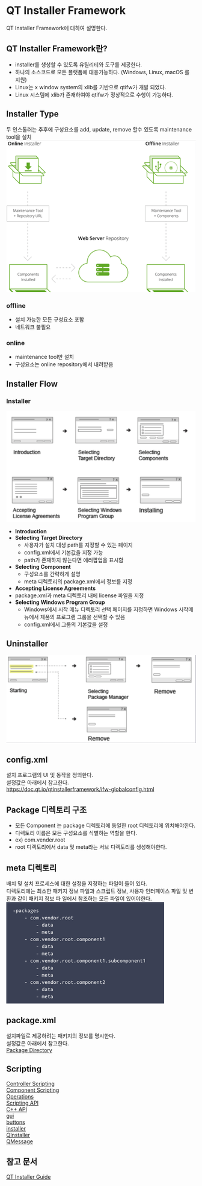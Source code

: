 # QT Installer Framework
QT Installer Framework에 대하여 설명한다.

## QT Installer Framework란?
- installer를 생성할 수 있도록 유틸리티와 도구를 제공한다.
- 하나의 소스코드로 모든 플랫폼에 대응가능하다. (Windows, Linux, macOS 를 지원)
- Linux는 x window system의 xlib를 기반으로 qtifw가 개발 되었다.
- Linux 시스템에 xlib가 존재하여야 qtifw가 정상적으로 수행이 가능하다.

## Installer Type
두 인스톨러는 추후에 구성요소를 add, update, remove 할수 있도록 maintenance tool을 설치
![](./images/qtif-arch.png)

### offline
- 설치 가능한 모든 구성요소 포함
- 네트워크 불필요

### online
- maintenance tool만 설치
- 구성요소는 online repository에서 내려받음

## Installer Flow
### Installer
![](./images/installer-flow.png)

- **Introduction**
- **Selecting Target Directory**
  - 사용자가 설치 대생 path를 지정할 수 있는 페이지
  - config.xml에서 기본값을 지정 가능
  - path가 존재하지 않는다면 에러팝업을 표시함
- **Selecting Component**
  - 구성요소를 간략하게 설명
  - meta 디렉토리의 package.xml에서 정보를 지정
- **Accepting License Agreements**
-   package.xml과 meta 디렉토리 내에 license 파일을 지정
- **Selecting Windows Program Group**
  - Windows에서 시작 메뉴 디렉토리 선택 페이지를 지정하면 Windows 시작메뉴에서 제품의 프로그램 그룹을 선택할 수 있음
  - config.xml에서 그룹의 기본값을 설정

## Uninstaller
![](./images/uninstaller-flow.png)

## config.xml
설치 프로그램의 UI 및 동작을 정의한다.   
설정값은 아래에서 참고한다.   
https://doc.qt.io/qtinstallerframework/ifw-globalconfig.html

## Package 디렉토리 구조
- 모든 Component 는 package 디렉토리에 동일한 root 디렉토리에 위치해야한다.
- 디렉토리 이름은 모든 구성요소를 식별하는 역할을 한다.
- ex) com.vender.root
- root 디렉토리에서 data 및 meta라는 서브 디렉토리를 생성해야한다.

## meta 디렉토리
배치 및 설치 프로세스에 대한 설정을 지정하는 파일이 들어 있다.   
디렉토리에는 최소한 패키지 정보 파일과 스크립트 정보, 사용자 인터페이스 파일 및 변환과 같이 패키지 정보 파 일에서 참조하는 모든 파일이 있어야한다.   
![](./images/meta-directory-structure.png)

## package.xml
설치파일로 제공하려는 패키지의 정보를 명시한다.   
설정값은 아래에서 참고한다.   
[Package Directory](https://doc.qt.io/qtinstallerframework/ifw-component-description.html)

## Scripting
[Controller Scripting](http://doc.qt.io/qtinstallerframework/noninteractive.html)   
[Component Scripting](http://doc.qt.io/qtinstallerframework/scripting.html)   
[Operations](http://doc.qt.io/qtinstallerframework/operations.html)   
[Scripting API](http://doc.qt.io/qtinstallerframework/scripting-qmlmodule.html)   
[C++ API](http://doc.qt.io/qtinstallerframework/ifw-cpp-classes.html)   
[gui](http://doc.qt.io/qtinstallerframework/scripting-gui.html)   
[buttons](http://doc.qt.io/qtinstallerframework/scripting-buttons.html)   
[installer](http://doc.qt.io/qtinstallerframework/scripting-installer.html)   
[QInstaller](http://doc.qt.io/qtinstallerframework/scripting-qinstaller.html)   
[QMessage](http://doc.qt.io/qtinstallerframework/scripting-qmessagebox.html#warning-method)   

## 참고 문서

[QT Installer Guide](http://tvaira.free.fr/dev/methodologie/deploiement_qtinstaller)